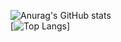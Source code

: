 
![Anurag's GitHub stats](https://github-readme-stats.vercel.app/api?username=ldk7024&show_icons=true&theme=algolia)
<br>
[![Top Langs](https://github-readme-stats.vercel.app/api/top-langs/?username=ldk7024&layout=compact&theme=algolia)]
<!--
**ldk7024/ldk7024** is a ✨ _special_ ✨ repository because its `README.md` (this file) appears on your GitHub profile.

Here are some ideas to get you started:

- 🔭 I’m currently working on ...
- 🌱 I’m currently learning ...
- 👯 I’m looking to collaborate on ...
- 🤔 I’m looking for help with ...
- 💬 Ask me about ...
- 📫 How to reach me: ...
- 😄 Pronouns: ...
- ⚡ Fun fact: ...
-->
